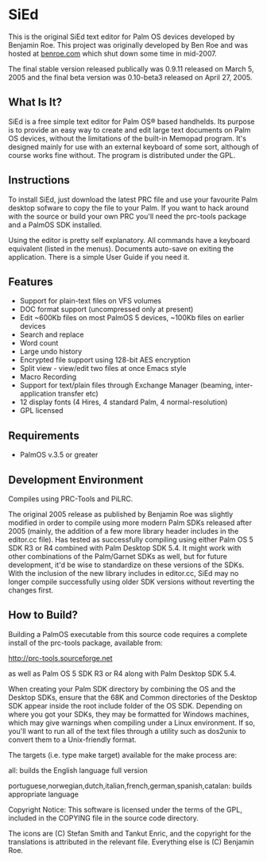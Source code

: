 # SiEd
This is the original SiEd text editor for Palm OS devices developed by Benjamin Roe. This project was originally developed by Ben Roe and was hosted at [benroe.com](https://web.archive.org/web/20070323092635/http://benroe.com/sied/index.php) which shut down some time in mid-2007.

The final stable version released publically was 0.9.11 released on March 5, 2005 and the final beta version was 0.10-beta3 released on April 27, 2005.

## What Is It?
SiEd is a free simple text editor for Palm OS® based handhelds. Its purpose is to provide an easy way to create and edit large text documents on Palm OS devices, without the limitations of the built-in Memopad program. It's designed mainly for use with an external keyboard of some sort, although of course works fine without. The program is distributed under the GPL.

## Instructions
To install SiEd, just download the latest PRC file and use your favourite Palm desktop sofware to copy the file to your Palm. If you want to hack around with the source or build your own PRC you'll need the prc-tools package and a PalmOS SDK installed.

Using the editor is pretty self explanatory. All commands have a keyboard equivalent (listed in the menus). Documents auto-save on exiting the application. There is a simple User Guide if you need it.

## Features

* Support for plain-text files on VFS volumes
* DOC format support (uncompressed only at present)
* Edit ~600Kb files on most PalmOS 5 devices, ~100Kb files on earlier devices
* Search and replace
* Word count
* Large undo history
* Encrypted file support using 128-bit AES encryption
* Split view - view/edit two files at once Emacs style
* Macro Recording
* Support for text/plain files through Exchange Manager (beaming, inter-application transfer etc)
* 12 display fonts (4 Hires, 4 standard Palm, 4 normal-resolution)
* GPL licensed

## Requirements
* PalmOS v.3.5 or greater

## Development Environment
Compiles using PRC-Tools and PiLRC.

The original 2005 release as published by Benjamin Roe was slightly modified in order to compile using more modern Palm SDKs released after 2005 (mainly, the addition of a few more library header includes in the editor.cc file). Has tested as successfully compiling using either Palm OS 5 SDK R3 or R4 combined with Palm Desktop SDK 5.4. It might work with other combinations of the Palm/Garnet SDKs as well, but for future development, it'd be wise to standardize on these versions of the SDKs. With the inclusion of the new library includes in editor.cc, SiEd may no longer compile successfully using older SDK versions without reverting the changes first.

## How to Build?

Building a PalmOS executable from this source code requires a complete install of the prc-tools package, available from:

http://prc-tools.sourceforge.net

as well as Palm OS 5 SDK R3 or R4 along with Palm Desktop SDK 5.4.

When creating your Palm SDK directory by combining the OS and the Desktop SDKs, ensure that the 68K and Common directories of the Desktop SDK appear inside the root include folder of the OS SDK. Depending on where you got your SDKs, they may be formatted for Windows machines, which may give warnings when compiling under a Linux environment. If so, you'll want to run all of the text files through a utility such as dos2unix to convert them to a Unix-friendly format. 

The targets (i.e. type make target) available for the make process are:

all: builds the English language full version

portuguese,norwegian,dutch,italian,french,german,spanish,catalan: builds appropriate language

Copyright Notice: This software is licensed under the terms of the GPL, included in the COPYING file in the source code directory.

The icons are (C) Stefan Smith and Tankut Enric, and the copyright for the translations is attributed in the relevant file. Everything else is (C) Benjamin Roe.
